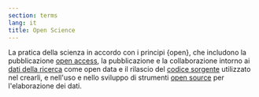 ```yaml
---
section: terms
lang: it
title: Open Science
---
```


La pratica della scienza in accordo con i principi {open}, che includono la pubblicazione [open access](/glossary/en/terms/open-access/), la pubblicazione e la collaborazione intorno ai [dati della ricerca](/glossary/en/terms/research-data/) come open data  e il rilascio del [codice sorgente](/glossary/en/terms/source-code/) utilizzato nel crearli, e nell'uso e nello sviluppo di strumenti [open source](/glossary/en/terms/open-source/) per l'elaborazione dei dati.
